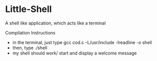 # Little-Shell
A shell like application, which acts like a terminal

Compilation Instructions

- in the terminal, just type gcc cod.c -L/usr/include -lreadline -o shell
- then, type ./shell
- my shell should work/ start and display a welcome message
